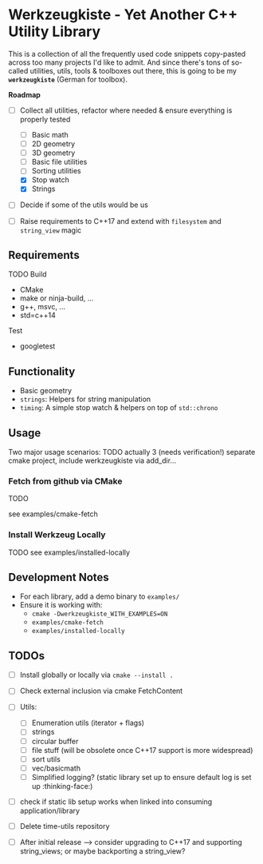# Werkzeugkiste - Yet Another C++ Utility Library
This is a collection of all the frequently used code snippets copy-pasted across too many projects I'd like to admit.
And since there's tons of so-called utilities, utils, tools & toolboxes out there, this is going to be my **`werkzeugkiste`** (German for toolbox).

**Roadmap**
* [ ] Collect all utilities, refactor where needed & ensure everything is properly tested
  * [ ] Basic math
  * [ ] 2D geometry
  * [ ] 3D geometry
  * [ ] Basic file utilities
  * [ ] Sorting utilities
  * [x] Stop watch
  * [x] Strings
* [ ] Decide if some of the utils would be us
* [ ] Raise requirements to C++17 and extend with `filesystem` and `string_view` magic


## Requirements
TODO
Build
* CMake
* make or ninja-build, ...
* g++, msvc, ...
* std=c++14

Test
* googletest


## Functionality
* Basic geometry
* `strings`: Helpers for string manipulation
* `timing`: A simple stop watch & helpers on top of `std::chrono`

## Usage
Two major usage scenarios:
TODO actually 3 (needs verification!) separate cmake project, include werkzeugkiste via add_dir...

### Fetch from github via CMake
TODO

see examples/cmake-fetch

### Install Werkzeug Locally
TODO
see examples/installed-locally

## Development Notes
* For each library, add a demo binary to `examples/`
* Ensure it is working with:
  * `cmake -Dwerkzeugkiste_WITH_EXAMPLES=ON`
  * `examples/cmake-fetch`
  * `examples/installed-locally`

## TODOs

* [ ] Install globally or locally via `cmake --install .`
* [ ] Check external inclusion via cmake FetchContent
* [ ] Utils:
  * [ ] Enumeration utils (iterator + flags)
  * [ ] strings
  * [ ] circular buffer
  * [ ] file stuff (will be obsolete once C++17 support is more widespread)
  * [ ] sort utils
  * [ ] vec/basicmath
  * [ ] Simplified logging? (static library set up to ensure default log is set up :thinking-face:)
  
* [ ] check if static lib setup works when linked into consuming application/library
* [ ] Delete time-utils repository
* [ ] After initial release --> consider upgrading to C++17 and supporting string_views; or maybe backporting a string_view?

